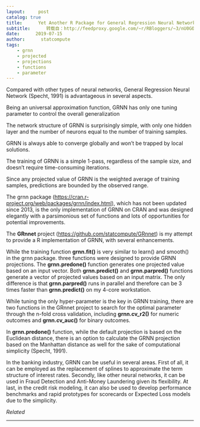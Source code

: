 ```yaml
---
layout:     post
catalog: true
title:      Yet Another R Package for General Regression Neural Network
subtitle:      转载自：http://feedproxy.google.com/~r/RBloggers/~3/nU0G0xyxBMY/
date:      2019-07-15
author:      statcompute
tags:
    - grnn
    - projected
    - projections
    - functions
    - parameter
---
```






Compared with other types of neural networks, General Regression Neural Network (Specht, 1991) is advantageous in several aspects. 


Being an universal approximation function, GRNN has only one tuning parameter to control the overall generalization


The network structure of GRNN is surprisingly simple, with only one hidden layer and the number of neurons equal to the number of training samples.


GRNN is always able to converge globally and won’t be trapped by local solutions.


The training of GRNN is a simple 1-pass, regardless of the sample size, and doesn’t require time-consuming iterations.


Since any projected value of GRNN is the weighted average of training samples, predictions are bounded by the observed range.


The grnn package (https://cran.r-project.org/web/packages/grnn/index.html), which has not been updated since 2013, is the only implementation of GRNN on CRAN and was designed elegantly with a parsimonious set of functions and lots of opportunities for potential improvements. 

The **GRnnet** project (https://github.com/statcompute/GRnnet) is my attempt to provide a R implementation of GRNN, with several enhancements. 


While the training function **grnn.fit()** is very similar to learn() and smooth() in the grnn package. three functions were designed to provide GRNN projections. The **grnn.predone()** function generates one projected value based on an input vector. Both **grnn.predict()** and **grnn.parpred()** functions generate a vector of projected values based on an input matrix. The only difference is that **grnn.parpred()** runs in parallel and therefore can be 3 times faster than **grnn.predict()** on my 4-core workstation.


While tuning the only hyper-parameter is the key in GRNN training, there are two functions in the GRnnet project to search for the optimal parameter through the n-fold cross validation, including **grnn.cv_r2()** for numeric outcomes and **grnn.cv_auc()** for binary outcomes.


In **grnn.predone()** function, while the default projection is based on the Euclidean distance, there is an option to calculate the GRNN projection based on the Manhattan distance as well for the sake of computational simplicity (Specht, 1991).


In the banking industry, GRNN can be useful in several areas. First of all, it can be employed as the replacement of splines to approximate the term structure of interest rates. Secondly, like other neural networks, it can be used in Fraud Detection and Anti-Money Laundering given its flexibility. At last, in the credit risk modeling, it can also be used to develop performance benchmarks and rapid prototypes for scorecards or Expected Loss models due to the simplicity.


*Related*







---
